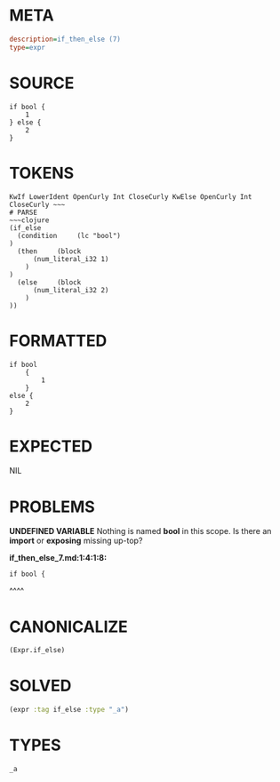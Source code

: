 # META
~~~ini
description=if_then_else (7)
type=expr
~~~
# SOURCE
~~~roc
if bool {
	1
} else {
	2
}
~~~
# TOKENS
~~~text
KwIf LowerIdent OpenCurly Int CloseCurly KwElse OpenCurly Int CloseCurly ~~~
# PARSE
~~~clojure
(if_else
  (condition     (lc "bool")
)
  (then     (block
      (num_literal_i32 1)
    )
)
  (else     (block
      (num_literal_i32 2)
    )
))
~~~
# FORMATTED
~~~roc
if bool
	{
		1
	}
else {
	2
}
~~~
# EXPECTED
NIL
# PROBLEMS
**UNDEFINED VARIABLE**
Nothing is named **bool** in this scope.
Is there an **import** or **exposing** missing up-top?

**if_then_else_7.md:1:4:1:8:**
```roc
if bool {
```
   ^^^^


# CANONICALIZE
~~~clojure
(Expr.if_else)
~~~
# SOLVED
~~~clojure
(expr :tag if_else :type "_a")
~~~
# TYPES
~~~roc
_a
~~~
